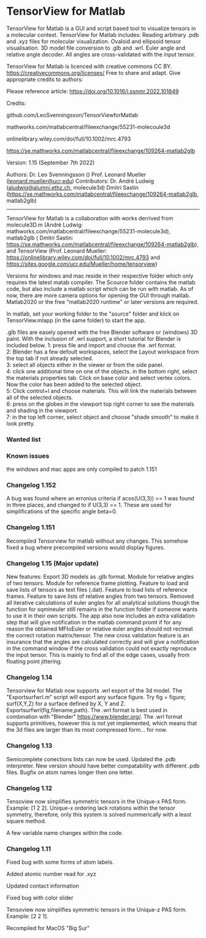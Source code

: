 # TensorView for Matlab

TensorView for Matlab is a GUI and script based tool to visualize tensors in a molecular context. TensorView for Matlab includes: Reading arbitrary .pdb and .xyz files for molecular visualization. Ovaloid and ellipsoid tensor visualisation. 3D model file conversion to .glb and .wrl. Euler angle and relative angle decoder. All angles are cross-validated with the input tensor.
   
   TensorView for Matlab is licenced with creative commons CC BY. https://creativecommons.org/licenses/
Free to share and adapt. Give appropriate credits to authors:

Please reference article:
https://doi.org/10.1016/j.ssnmr.2022.101849

Credits:

github.com/LeoSvenningsson/TensorViewforMatlab

mathworks.com/matlabcentral/fileexchange/55231-molecoule3d

onlinelibrary.wiley.com/doi/full/10.1002/mrc.4793

https://se.mathworks.com/matlabcentral/fileexchange/109264-matlab2glb

Version: 1.15 (September 7th 2022)

Authors: 
Dr. Leo Svenningsson () 
Prof. Leonard Mueller (leonard.mueller@ucr.edu)
Contributors:
Dr. André Ludwig (aludwig@alumni.ethz.ch, molecule3d)
Dmitri Sastin (https://se.mathworks.com/matlabcentral/fileexchange/109264-matlab2glb, matlab2glb)

------ 
   TensorView for Matlab is a collaboration with works derrived from molecule3D.m (André Ludwig: mathworks.com/matlabcentral/fileexchange/55231-molecule3d), matlab2glb ( Dmitri Sastin: https://se.mathworks.com/matlabcentral/fileexchange/109264-matlab2glb), and TensorView (Prof. Leonard Mueller: https://onlinelibrary.wiley.com/doi/full/10.1002/mrc.4793 and https://sites.google.com/ucr.edu/Mueller/home/tensorview)


Versions for windows and mac reside in their respective folder which only requires the latest matab compiler. The Scource folder contains the matlab code, but also include a matlab script which can be run with matlab. As of now, there are more camera options for opening the GUI through matlab. Matlab2020 or the free "matlab2020 runtime" or later versions are required.

In matlab, set your working folder to the "source" folder and klick on TensorView.mlapp (in the same folder) to start the app.

.glb files are easely opened with the free Blender software or (windows) 3D paint.
With the inclusion of .wrl support, a short tutorial for Blender is included below. 
1: press file and import and choose the .wrl format.<br/>
2: Blender has a few defoult workspaces, select the Layout workspace from the top tab if not already selected.<br/>
3: select all objects either in the viewer or from the side panel.<br/>
4: click one additional time on one of the objects. in the bottom right, select the materials properties tab. Click on base color and select vertex colors. Now the color has been added to the selected object. <br/>
5: Click control+l and choose materials. This will link the materials between all of the selected objects.<br/>
6: press on the globes in the viewport top right corner to see the materials and shading in the viewport.<br/>
7: in the top left corner, select object and choose "shade smooth" to make it look pretty. <br/>

### Wanted list


### Known issues
the windows and mac apps are only compiled to patch 1.151
### Changelog 1.152
A bug was found where an erronius criteria if acos(U(3,3)) == 1 was found in three places, and changed to if U(3,3) == 1. These are used for simplifications of the specific angle beta=0.

### Changelog 1.151
Recompiled Tensorview for matlab without any changes. This somehow fixed a bug where precompiled versions would display figures.

### Changelog 1.15 (Major update)
New features: Export 3D models as .glb format. Module for relative angles of two tensors. Module for reference frame plotting. Feature to load and save lists of tensors as text files (.dat). Feature to load lists of reference frames. Feature to save lists of relative angles from two tensors. Removed all iterative calculations of euler angles for all analytical solutions though the function for sqmineuler still remains in the function folder if someone wants to use it in their own scripts. The app also now includes an extra validation step that will give notification in the matlab command promt if for any reason the obtained MFtoEuler or relative euler angles should not rectreat the correct rotation matrix/tensor. The new cross validation feature is an insurance that the angles are calculated correctly and will give a notification in the command window if the  cross validation could not exactly reproduce the input tensor. This is mainly to find all of the edge cases, usually from floating point jittering. 


### Changelog 1.14
Tensorview for Matlab now supports .wrl export of the 3d model. The "Exportsurfwrl.m" script will export any surface figure. Try fig = figure; surf(X,Y,Z) for a surface defined by X, Y and Z.  Exportsurfwrl(fig,filename,path). The .wrl format is best used in combination with "Blender" https://www.blender.org/. The .wrl format supports primitives, however this is not yet implemented, which means that the 3d files are larger than its most compressed form... for now.

### Changelog 1.13
Semicomplete conections lists can now be used.
Updated the .pdb interpreter. New version should have better compatability with different .pdb files.
Bugfix on atom names longer then one letter.

### Changelog 1.12

Tensoview now simplifies symmetric tensors in the Unique-x PAS form. Example: [1 2 2]. 
Unique-x ordering lack rotations within the tensor symmetry, therefore, only this system is solved nummerically with a least square method.

A few variable name changes within the code.

### Changelog 1.11
Fixed bug with some forms of atom labels. 

Added atomic number read for .xyz

Updated contact information

Fixed bug with color slider

Tensoview now simplifies symmetric tensors in the Unique-z PAS form. Example: [2 2 1]. 

Recompiled for MacOS "Big Sur"
